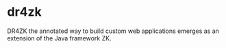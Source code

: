 dr4zk
=====

DR4ZK the annotated way to build custom web applications emerges as an extension of the Java framework ZK.